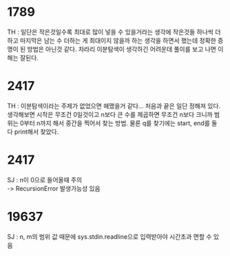 
# 1789

TH : 일단은 작은것일수록 최대로 많이 넣을 수 있을거라는 생각에 작은것들 하나씩 더하고 마지막은 남는 수 더하는 게 최대이지 않을까 하는 생각을 하면서 했는데 정확한 증명이 된 방법은 아닌것 같다. 차라리 이분탐색이 생각하긴 어려운데 풀이를 보고 나면 이해는 잘된다.

# 2417

TH : 이분탐색이라는 주제가 없었으면 헤맸을거 같다... 처음과 끝은 일단 정해져 있다. 생각해보면 시작은 무조건 0일것이고 n보다 큰 수를 제곱하면 무조건 n보다 크니까 범위는 0부터 n까지 해서 중간을 찍어서 찾는 방법. 물론 q를 찾기에는 start, end를 둘 다 print해서 찾았다.

# 2417
SJ : n이 0으로 들어올때 주의  
-> RecursionError 발생가능성 있음
# 19637
SJ : n, m의 범위 값 때문에 sys.stdin.readline으로 입력받아야 시간초과 면할 수 있음